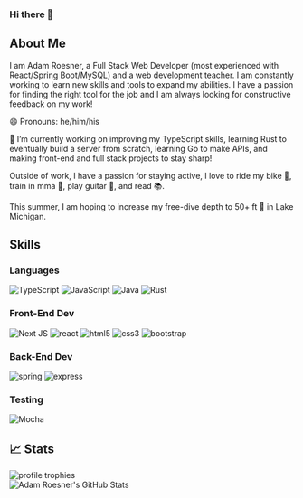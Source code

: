 ### Hi there 👋

## About Me

I am Adam Roesner, a Full Stack Web Developer (most experienced with React/Spring Boot/MySQL) and a web development teacher. I am constantly working to learn new skills and tools to expand my abilities. I have a passion for finding the right tool for the job and I am always looking for constructive feedback on my work!

😄 Pronouns: he/him/his

🔭 I’m currently working on improving my TypeScript skills, learning Rust to eventually build a server from scratch, learning Go to make APIs, and making front-end and full stack projects to stay sharp!

Outside of work, I have a passion for staying active, I love to ride my bike 🚵, train in mma 🥊, play guitar 🎸, and read 📚.

This summer, I am hoping to increase my free-dive depth to 50+ ft 🥽 in Lake Michigan.

## Skills

### Languages

![TypeScript](https://img.shields.io/badge/TypeScript-3178C6?style=for-the-badge&logo=typescript&logoColor=white)
![JavaScript](https://img.shields.io/badge/JavaScript-323330?style=for-the-badge&logo=javascript&logoColor=F7DF1E)
![Java](https://img.shields.io/badge/java-%23ED8B00.svg?style=for-the-badge&logo=openjdk&logoColor=white)
![Rust](https://img.shields.io/badge/Rust-000000?style=for-the-badge&logo=rust&logoColor=white)

### Front-End Dev

![Next JS](https://img.shields.io/badge/Next-black?style=for-the-badge&logo=next.js&logoColor=white)
![react](https://img.shields.io/badge/React-20232A?style=for-the-badge&logo=react&logoColor=61DAFB)
![html5](https://img.shields.io/badge/HTML5-E34F26?style=for-the-badge&logo=html5&logoColor=white)
![css3](https://img.shields.io/badge/CSS3-1572B6?style=for-the-badge&logo=css3&logoColor=white)
![bootstrap](https://img.shields.io/badge/Bootstrap-563D7C?style=for-the-badge&logo=bootstrap&logoColor=white)


### Back-End Dev

![spring](https://img.shields.io/badge/Spring-6DB33F?style=for-the-badge&logo=spring&logoColor=white)
![express](https://img.shields.io/badge/Express.js-404D59?style=for-the-badge)

### Testing

![Mocha](https://img.shields.io/badge/-mocha-%238D6748?style=for-the-badge&logo=mocha&logoColor=white)


## 📈 Stats

<div>
    <img src="https://github-profile-trophy.vercel.app/?username=roesnera&row=1&column=6&margin-h=8&theme=darkhub&count_private=true&margin-w=15&no-frame=true" alt="profile trophies"/>
    <br />
    <img src="https://github-readme-stats.vercel.app/api?username=roesnera&show_icons=true&hide_border=true" alt="Adam Roesner's GitHub Stats">
</div>



<!--
**roesnera/roesnera** is a ✨ _special_ ✨ repository because its `README.md` (this file) appears on your GitHub profile.

Here are some ideas to get you started:

- 🔭 I’m currently working on ...
- 🌱 I’m currently learning ...
- 👯 I’m looking to collaborate on ...
- 🤔 I’m looking for help with ...
- 💬 Ask me about ...
- 📫 How to reach me: ...
- 😄 Pronouns: ...
- ⚡ Fun fact: ...
-->
